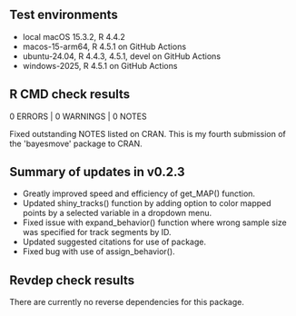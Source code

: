 ## Test environments
* local macOS 15.3.2, R 4.4.2
* macos-15-arm64, R 4.5.1 on GitHub Actions
* ubuntu-24.04, R 4.4.3, 4.5.1, devel on GitHub Actions
* windows-2025, R 4.5.1 on GitHub Actions

## R CMD check results
0 ERRORS | 0 WARNINGS | 0 NOTES

Fixed outstanding NOTES listed on CRAN. This is my fourth submission of the 'bayesmove' package to CRAN.

## Summary of updates in v0.2.3

* Greatly improved speed and efficiency of get_MAP() function.
* Updated shiny_tracks() function by adding option to color mapped points by a selected variable in a dropdown menu.
* Fixed issue with expand_behavior() function where wrong sample size was specified for track segments by ID.
* Updated suggested citations for use of package.
* Fixed bug with use of assign_behavior().

## Revdep check results
There are currently no reverse dependencies for this package.
